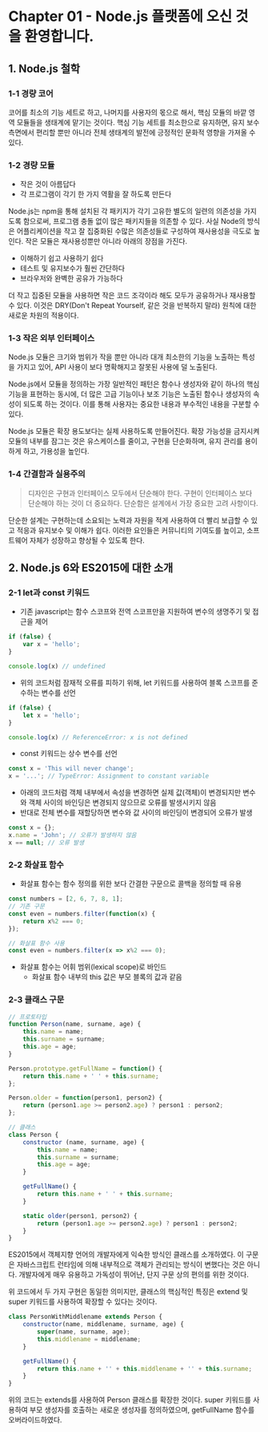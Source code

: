 # Chapter 01 - Node.js 플랫폼에 오신 것을 환영합니다.

## 1. Node.js 철학

### 1-1 경량 코어

<p>
    코어를 최소의 기능 세트로 하고, 나머지를 사용자의 몫으로 해서, 핵심 모듈의 바깥 영역 모듈들을 생태계에 맡기는 것이다. 핵심 기능 세트를 최소한으로 유지하면, 유지 보수 측면에서 편리할 뿐만 아니라 전체 생태계의 발전에 긍정적인 문화적 영향을 가져올 수 있다.
</p>

### 1-2 경량 모듈

- 작은 것이 아름답다
- 각 프로그램이 각기 한 가지 역활을 잘 하도록 만든다

<p>
    Node.js는 npm을 통해 설치된 각 패키지가 각기 고유한 별도의 일련의 의존성을 가지도록 함으로써, 프로그램 충돌 없이 많은 패키지들을 의존할 수 있다. 사실 Node의 방식은 어플리케이션을 작고 잘 집중화된 수많은 의존성들로 구성하여 재사용성을 극도로 높인다. 작은 모듈은 재사용성뿐만 아니라 아래의 장점을 가진다.
</p>

- 이해하기 쉽고 사용하기 쉽다
- 테스트 및 유지보수가 훨씬 간단하다
- 브라우저와 완벽한 공유가 가능하다

<p>
    더 작고 집중된 모듈을 사용하면 작은 코드 조각이라 해도 모두가 공유하거나 재사용할 수 있다. 이것은 DRY(Don't Repeat Yourself, 같은 것을 반복하지 말라) 원칙에 대한 새로운 차원의 적용이다.
</p>

### 1-3 작은 외부 인터페이스

<p>
    Node.js 모듈은 크기와 범위가 작을 뿐만 아니라 대개 최소한의 기능을 노출하는 특성을 가지고 있어, API 사용이 보다 명확해지고 잘못된 사용에 덜 노출된다.
</p>

<p>
    Node.js에서 모듈을 정의하는 가장 일반적인 패턴은 함수나 생성자와 같이 하나의 핵심 기능을 표현하는 동시에, 더 많은 고급 기능이나 보조 기능은 노출된 함수나 생성자의 속성이 되도록 하는 것이다. 이를 통해 사용자는 중요한 내용과 부수적인 내용을 구분할 수 있다.
</p>

<p>
    Node.js 모듈은 확장 용도보다는 실제 사용하도록 만들어진다. 확장 가능성을 금지시켜 모듈의 내부를 잠그는 것은 유스케이스를 줄이고, 구현을 단순화하며, 유지 관리를 용이하게 하고, 가용성을 높인다.
</p>

### 1-4 간결함과 실용주의

> 디자인은 구현과 인터페이스 모두에서 단순해야 한다. 구현이 인터페이스 보다 단순해야 하는 것이 더 중요하다. 단순함은 설계에서 가장 중요한 고려 사항이다.

<p>
    단순한 설계는 구현하는데 소요되는 노력과 자원을 적게 사용하여 더 빨리 보급할 수 있고 적응과 유지보수 및 이해가 쉽다. 이러한 요인들은 커뮤니티의 기여도를 높이고, 소프트웨어 자체가 성장하고 향상될 수 있도록 한다.
</p>

## 2. Node.js 6와 ES2015에 대한 소개

### 2-1 let과 const 키워드

- 기존 javascript는 함수 스코프와 전역 스코프만을 지원하여 변수의 생명주기 및 접근을 제어

```javascript
if (false) {
    var x = 'hello';
}

console.log(x) // undefined
```

- 위의 코드처럼 잠재적 오류를 피하기 위해, let 키워드를 사용하여 블록 스코프를 준수하는 변수를 선언

```javascript
if (false) {
    let x = 'hello';
}

console.log(x) // ReferenceError: x is not defined
```

- const 키워드는 상수 변수를 선언

```javascript
const x = 'This will never change';
x = '...'; // TypeError: Assignment to constant variable
```

- 아래의 코드처럼 객체 내부에서 속성을 변경하면 실제 값(객체)이 변경되지만 변수와 객체 사이의 바인딩은 변경되지 않으므로 오류를 발생시키지 않음
- 반대로 전체 변수를 재할당하면 변수와 값 사이의 바인딩이 변경되어 오류가 발생

```javascript
const x = {};
x.name = 'John'; // 오류가 발생하지 않음
x == null; // 오류 발생
```

### 2-2 화살표 함수

- 화살표 함수는 함수 정의를 위한 보다 간결한 구문으로 콜백을 정의할 때 유용

```javascript
const numbers = [2, 6, 7, 8, 1];
// 기존 구문
const even = numbers.filter(function(x) {
    return x%2 === 0;
});

// 화살표 함수 사용
const even = numbers.filter(x => x%2 === 0);
```

- 화살표 함수는 어휘 범위(lexical scope)로 바인드
  - 화살표 함수 내부의 this 값은 부모 블록의 값과 같음

### 2-3 클래스 구문

```javascript
// 프로토타입
function Person(name, surname, age) {
    this.name = name;
    this.surname = surname;
    this.age = age;
}

Person.prototype.getFullName = function() {
    return this.name + ' ' + this.surname;
};

Person.older = function(person1, person2) {
    return (person1.age >= person2.age) ? person1 : person2;
};

// 클래스
class Person {
    constructor (name, surname, age) {
        this.name = name;
        this.surname = surname;
        this.age = age;
    }

    getFullName() {
        return this.name + ' ' + this.surname;
    }

    static older(person1, person2) {
        return (person1.age >= person2.age) ? person1 : person2;
    }
}
```

<p>
    ES2015에서 객체지향 언어의 개발자에게 익숙한 방식인 클래스를 소개하였다. 이 구문은 자바스크립트 런타임에 의해 내부적으로 객체가 관리되는 방식이 변했다는 것은 아니다. 개발자에게 매우 유용하고 가독성이 뛰어난, 단지 구문 상의 편의를 위한 것이다.
</p>

<p>
    위 코드에서 두 가지 구현은 동일한 의미지만, 클래스의 핵심적인 특징은 extend 및 super 키워드를 사용하여 확장할 수 있다는 것이다.
</p>

```javascript
class PersonWithMiddlename extends Person {
    constructor(name, middlename, surname, age) {
        super(name, surname, age);
        this.middlename = middlename;
    }

    getFullName() {
        return this.name + '' + this.middlename + '' + this.surname;
    }
}
```

<p>
    위의 코드는 extends를 사용하여 Person 클래스를 확장한 것이다. super 키워드를 사용하여 부모 생성자를 호출하는 새로운 생성자를 정의하였으며, getFullName 함수를 오버라이드하였다.
</p>
